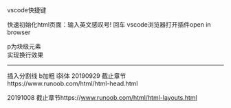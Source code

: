 vscode快捷键

快速初始化html页面：输入英文感叹号! 回车
vscode浏览器打开插件open in browser

p为块级元素
<br>实现换行效果
<hr>插入分割线
b加粗
i斜体
20190929 截止章节https://www.runoob.com/html/html-head.html

20191008 截止章节https://www.runoob.com/html/html-layouts.html

